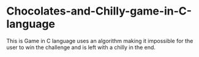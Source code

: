 # Chocolates-and-Chilly-game-in-C-language
This is Game in C language uses an algorithm making it impossible for the user to win the challenge and is left with a chilly in the end.
